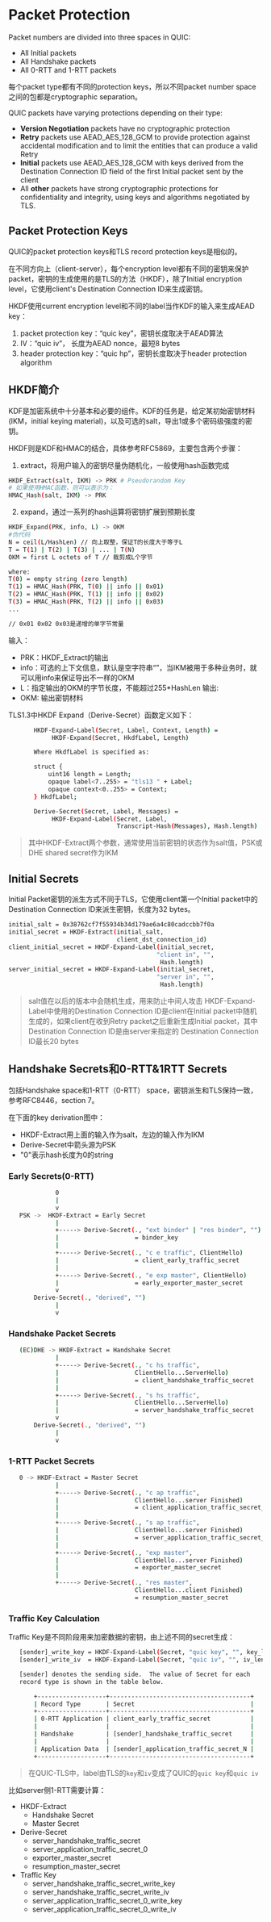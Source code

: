 # Packet Protection
Packet numbers are divided into three spaces in QUIC:
* All Initial packets 
* All Handshake packets
* All 0-RTT and 1-RTT packets

每个packet type都有不同的protection keys，所以不同packet number space之间的包都是cryptographic separation。

QUIC packets have varying protections depending on their type:
* **Version Negotiation** packets have no cryptographic protection
* **Retry** packets use AEAD_AES_128_GCM to provide protection against accidental modification and to limit the entities that can produce a valid Retry
* **Initial** packets use AEAD_AES_128_GCM with keys derived from the Destination Connection ID field of the first Initial packet sent by the client
* All **other** packets have strong cryptographic protections for confidentiality and integrity, using keys and algorithms negotiated by TLS.

## Packet Protection Keys
QUIC的packet protection keys和TLS record protection keys是相似的。

在不同方向上（client-server），每个encryption level都有不同的密钥来保护packet，密钥的生成使用的是TLS的方法（HKDF），除了Initial encryption level，它使用client's Destination Connection ID来生成密钥。

HKDF使用current encryption level和不同的label当作KDF的输入来生成AEAD key：
1. packet protection key：“quic key”，密钥长度取决于AEAD算法
2. IV：“quic iv”， 长度为AEAD nonce，最短8 bytes
3. header protection key：“quic hp”，密钥长度取决于header protection algorithm

## HKDF简介
KDF是加密系统中十分基本和必要的组件。KDF的任务是，给定某初始密钥材料(IKM，initial keying material)，以及可选的salt，导出1或多个密码级强度的密钥。

HKDF则是KDF和HMAC的结合，具体参考RFC5869，主要包含两个步骤：
1. extract，将用户输入的密钥尽量伪随机化，一般使用hash函数完成
```bash
HKDF_Extract(salt, IKM) -> PRK # Pseudorandom Key
# 如果使用HMAC函数，则可以表示为：
HMAC_Hash(salt, IKM) -> PRK
```
2. expand，通过一系列的hash运算将密钥扩展到预期长度
```bash
HKDF_Expand(PRK, info, L) -> OKM
#伪代码
N = ceil(L/HashLen) // 向上取整，保证T的长度大于等于L
T = T(1) | T(2) | T(3) | ... | T(N)
OKM = first L octets of T // 裁剪成L个字节

where:
T(0) = empty string (zero length)
T(1) = HMAC_Hash(PRK, T(0) || info || 0x01)
T(2) = HMAC_Hash(PRK, T(1) || info || 0x02)
T(3) = HMAC_Hash(PRK, T(2) || info || 0x03)
...

// 0x01 0x02 0x03是递增的单字节常量
```
输入：
* PRK：HKDF_Extract的输出
* info：可选的上下文信息，默认是空字符串“”，当IKM被用于多种业务时，就可以用info来保证导出不一样的OKM
* L：指定输出的OKM的字节长度，不能超过255*HashLen
输出:
* OKM: 输出密钥材料

TLS1.3中HKDF Expand（Derive-Secret）函数定义如下：
```bash
       HKDF-Expand-Label(Secret, Label, Context, Length) =
            HKDF-Expand(Secret, HkdfLabel, Length)

       Where HkdfLabel is specified as:

       struct {
           uint16 length = Length;
           opaque label<7..255> = "tls13 " + Label;
           opaque context<0..255> = Context;
       } HkdfLabel;

       Derive-Secret(Secret, Label, Messages) =
            HKDF-Expand-Label(Secret, Label,
                              Transcript-Hash(Messages), Hash.length)
```
> 其中HKDF-Extract两个参数，通常使用当前密钥的状态作为salt值，PSK或DHE shared secret作为IKM


## Initial Secrets
Initial Packet密钥的派生方式不同于TLS，它使用client第一个Initial packet中的Destination Connection ID来派生密钥，长度为32 bytes。
```bash
initial_salt = 0x38762cf7f55934b34d179ae6a4c80cadccbb7f0a
initial_secret = HKDF-Extract(initial_salt, 
                              client_dst_connection_id)
client_initial_secret = HKDF-Expand-Label(initial_secret,
                                         "client in", "",
                                          Hash.length)
server_initial_secret = HKDF-Expand-Label(initial_secret,
                                         "server in", "",
                                          Hash.length)
```
> salt值在以后的版本中会随机生成，用来防止中间人攻击
> HKDF-Expand-Label中使用的Destination Connection ID是client在Initial packet中随机生成的，如果client在收到Retry packet之后重新生成Initial packet，其中Destination Connection ID是由server来指定的
> Destination Connection ID最长20 bytes


## Handshake Secrets和0-RTT&1RTT Secrets
包括Handshake space和1-RTT（0-RTT） space，密钥派生和TLS保持一致，参考RFC8446，section 7。

在下面的key derivation图中：
* HKDF-Extract用上面的输入作为salt，左边的输入作为IKM
* Derive-Secret中箭头源为PSK
* "0"表示hash长度为0的string
### Early Secrets(0-RTT)
```bash
             0
             |
             v
   PSK ->  HKDF-Extract = Early Secret
             |
             +-----> Derive-Secret(., "ext binder" | "res binder", "")
             |                     = binder_key
             |
             +-----> Derive-Secret(., "c e traffic", ClientHello)
             |                     = client_early_traffic_secret
             |
             +-----> Derive-Secret(., "e exp master", ClientHello)
             |                     = early_exporter_master_secret
             v
       Derive-Secret(., "derived", "")
             |
             v
```
### Handshake Packet Secrets
```bash
   (EC)DHE -> HKDF-Extract = Handshake Secret
             |
             +-----> Derive-Secret(., "c hs traffic",
             |                     ClientHello...ServerHello)
             |                     = client_handshake_traffic_secret
             |
             +-----> Derive-Secret(., "s hs traffic",
             |                     ClientHello...ServerHello)
             |                     = server_handshake_traffic_secret
             v
       Derive-Secret(., "derived", "")
             |
             v
```
### 1-RTT Packet Secrets
```bash
   0 -> HKDF-Extract = Master Secret
             |
             +-----> Derive-Secret(., "c ap traffic",
             |                     ClientHello...server Finished)
             |                     = client_application_traffic_secret_0
             |
             +-----> Derive-Secret(., "s ap traffic",
             |                     ClientHello...server Finished)
             |                     = server_application_traffic_secret_0
             |
             +-----> Derive-Secret(., "exp master",
             |                     ClientHello...server Finished)
             |                     = exporter_master_secret
             |
             +-----> Derive-Secret(., "res master",
                                   ClientHello...client Finished)
                                   = resumption_master_secret
```
### Traffic Key Calculation
Traffic Key是不同阶段用来加密数据的密钥，由上述不同的secret生成：
```bash
   [sender]_write_key = HKDF-Expand-Label(Secret, "quic key", "", key_length)
   [sender]_write_iv  = HKDF-Expand-Label(Secret, "quic iv", "", iv_length)

   [sender] denotes the sending side.  The value of Secret for each
   record type is shown in the table below.

       +-------------------+---------------------------------------+
       | Record Type       | Secret                                |
       +-------------------+---------------------------------------+
       | 0-RTT Application | client_early_traffic_secret           |
       |                   |                                       |
       | Handshake         | [sender]_handshake_traffic_secret     |
       |                   |                                       |
       | Application Data  | [sender]_application_traffic_secret_N |
       +-------------------+---------------------------------------+
```
> 在QUIC-TLS中，label由TLS的`key`和`iv`变成了QUIC的`quic key`和`quic iv`

比如server侧1-RTT需要计算：
* HKDF-Extract
  * Handshake Secret
  * Master Secret
* Derive-Secret
  * server_handshake_traffic_secret
  * server_application_traffic_secret_0
  * exporter_master_secret
  * resumption_master_secret
* Traffic Key
  * server_handshake_traffic_secret_write_key
  * server_handshake_traffic_secret_write_iv
  * server_application_traffic_secret_0_write_key
  * server_application_traffic_secret_0_write_iv
